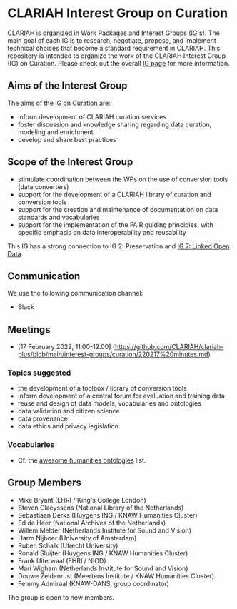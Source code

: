 # CLARIAH Interest Group on Curation

CLARIAH is organized in Work Packages and Interest Groups (IG's). The main goal of each IG is to research, negotiate, propose, and implement technical choices that become a standard requirement in CLARIAH. This repository is intended to organize the work of the CLARIAH Interest Group (IG) on Curation. Please check out the overall [IG page](https://github.com/clariah/ig/) for more information.

## Aims of the Interest Group

The aims of the IG on Curation are:
- inform development of CLARIAH curation services
- foster discussion and knowledge sharing regarding data curation, modeling and enrichment
- develop and share best practices


## Scope of the Interest Group

- stimulate coordination between the WPs on the use of conversion tools (data converters) 
- support for the development of a CLARIAH library of curation and conversion tools
- support for the creation and maintenance of documentation on data standards and vocabularies
- support for the implementation of the FAIR guiding principles, with specific emphasis on data interoperability and reusability

This IG has a strong connection to IG 2: Preservation and [IG 7: Linked Open Data](https://github.com/CLARIAH/IG-LOD).

## Communication

We use the following communication channel:
- Slack

## Meetings
- [17 February 2022, 11.00-12.00] (https://github.com/CLARIAH/clariah-plus/blob/main/interest-groups/curation/220217%20minutes.md)

### Topics suggested
-  the development of a toolbox / library of conversion tools
-  inform development of a central forum for evaluation and training data
-  reuse and design of data models, vocabularies and ontologies
-  data validation and citizen science
-  data provenance
-  data ethics and privacy legislation

### Vocabularies
- Cf. the [awesome humanities ontologies](https://github.com/CLARIAH/awesome-humanities-ontologies) list.

## Group Members
- Mike Bryant (EHRI / King's College London)
- Steven Claeyssens (National Library of the Netherlands)
- Sebastiaan Derks (Huygens ING / KNAW Humanities Cluster)
- Ed de Heer (National Archives of the Netherlands)
- Willem Melder (Netherlands Institute for Sound and Vision)
- Harm Nijboer (University of Amsterdam)
- Ruben Schalk (Utrecht University)
- Ronald Sluijter (Huygens ING / KNAW Humanities Cluster)
- Frank Uiterwaal (EHRI / NIOD)
- Mari Wigham (Netherlands Institute for Sound and Vision)
- Douwe Zeldenrust (Meertens Institute / KNAW Humanities Cluster)
- Femmy Admiraal (KNAW-DANS, group coordinator)

The group is open to new members. 

